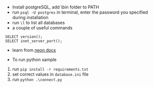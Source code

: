 - Install postgreSQL, add \bin folder to PATH
- run `psql -U postgres` in terminal, enter the password you specified during installation
- run `\l` to list all databases
- a couple of useful commands
```
SELECT version();
SELECT inet_server_port();
```
- learn from [neon docs](https://neon.com/postgresql/postgresql-getting-started)

- To run python sample
1. run `pip install -r requirements.txt`
2. set correct values in `database.ini` file
3. run `python .\connect.py`